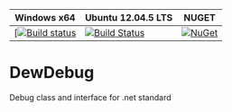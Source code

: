  Windows x64 | Ubuntu 12.04.5 LTS | NUGET |
--- | --- | --- |
[[![Build status](https://ci.appveyor.com/api/projects/status/gdite0c5qo2p4sxs?svg=true)](https://ci.appveyor.com/project/andreabbondanza/dewdebug) | [![Build Status](https://travis-ci.org/andreabbondanza/DewDebug.svg?branch=master)](https://travis-ci.org/andreabbondanza/DewDebug) | [![NuGet](https://img.shields.io/nuget/v/Nuget.Core.svg?style=flat-square)](https://www.nuget.org/packages/DewLogger/)

# DewDebug
Debug class and interface for .net standard

